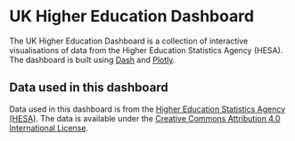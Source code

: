 # UK Higher Education Dashboard

The UK Higher Education Dashboard is a collection of interactive visualisations of data from the Higher Education Statistics Agency (HESA). The dashboard is built using [Dash](https://plot.ly/products/dash/) and [Plotly](https://plot.ly/).

## Data used in this dashboard

Data used in this dashboard is from the [Higher Education Statistics Agency (HESA)](https://www.hesa.ac.uk/). The data is available under the [Creative Commons Attribution 4.0 International License](https://creativecommons.org/licenses/by/4.0/).
